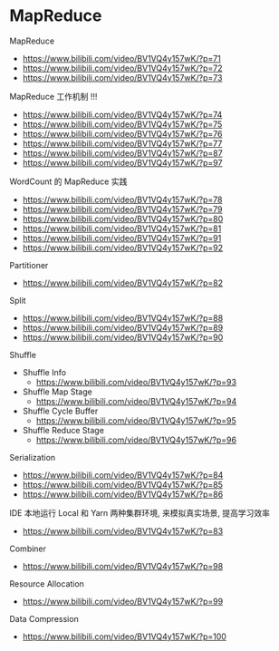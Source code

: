 # MapReduce

MapReduce

- https://www.bilibili.com/video/BV1VQ4y157wK/?p=71
- https://www.bilibili.com/video/BV1VQ4y157wK/?p=72
- https://www.bilibili.com/video/BV1VQ4y157wK/?p=73

MapReduce 工作机制 !!!

- https://www.bilibili.com/video/BV1VQ4y157wK/?p=74
- https://www.bilibili.com/video/BV1VQ4y157wK/?p=75
- https://www.bilibili.com/video/BV1VQ4y157wK/?p=76
- https://www.bilibili.com/video/BV1VQ4y157wK/?p=77
- https://www.bilibili.com/video/BV1VQ4y157wK/?p=87
- https://www.bilibili.com/video/BV1VQ4y157wK/?p=97

WordCount 的 MapReduce 实践

- https://www.bilibili.com/video/BV1VQ4y157wK/?p=78
- https://www.bilibili.com/video/BV1VQ4y157wK/?p=79
- https://www.bilibili.com/video/BV1VQ4y157wK/?p=80
- https://www.bilibili.com/video/BV1VQ4y157wK/?p=81
- https://www.bilibili.com/video/BV1VQ4y157wK/?p=91
- https://www.bilibili.com/video/BV1VQ4y157wK/?p=92

Partitioner

- https://www.bilibili.com/video/BV1VQ4y157wK/?p=82

Split

- https://www.bilibili.com/video/BV1VQ4y157wK/?p=88
- https://www.bilibili.com/video/BV1VQ4y157wK/?p=89
- https://www.bilibili.com/video/BV1VQ4y157wK/?p=90

Shuffle

- Shuffle Info
    - https://www.bilibili.com/video/BV1VQ4y157wK/?p=93
- Shuffle Map Stage
    - https://www.bilibili.com/video/BV1VQ4y157wK/?p=94
- Shuffle Cycle Buffer
    - https://www.bilibili.com/video/BV1VQ4y157wK/?p=95
- Shuffle Reduce Stage
    - https://www.bilibili.com/video/BV1VQ4y157wK/?p=96

Serialization

- https://www.bilibili.com/video/BV1VQ4y157wK/?p=84
- https://www.bilibili.com/video/BV1VQ4y157wK/?p=85
- https://www.bilibili.com/video/BV1VQ4y157wK/?p=86

IDE 本地运行 Local 和 Yarn 两种集群环境, 来模拟真实场景, 提高学习效率

- https://www.bilibili.com/video/BV1VQ4y157wK/?p=83

Combiner

- https://www.bilibili.com/video/BV1VQ4y157wK/?p=98

Resource Allocation

- https://www.bilibili.com/video/BV1VQ4y157wK/?p=99

Data Compression

- https://www.bilibili.com/video/BV1VQ4y157wK/?p=100
